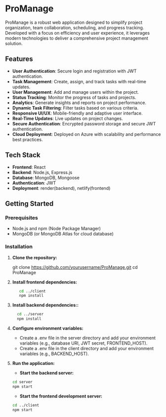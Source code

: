 # ProManage

ProManage is a robust web application designed to simplify project organization, team collaboration, scheduling, and progress tracking. Developed with a focus on efficiency and user experience, it leverages modern technologies to deliver a comprehensive project management solution.

## Features

- **User Authentication**: Secure login and registration with JWT authentication.
- **Task Management**: Create, assign, and track tasks with real-time updates.
- **User Management**: Add and manage users within the project.
- **Status Tracking**: Monitor the progress of tasks and projects.
- **Analytics**: Generate insights and reports on project performance.
- **Dynamic Task Filtering**: Filter tasks based on various criteria.
- **Responsive UI/UX**: Mobile-friendly and adaptive user interface.
- **Real-Time Updates**: Live updates on project changes.
- **Secure Authentication**: Encrypted password storage and secure JWT authentication.
- **Cloud Deployment**: Deployed on Azure with scalability and performance best practices.

## Tech Stack

- **Frontend**: React
- **Backend**: Node.js, Express.js
- **Database**: MongoDB, Mongoose
- **Authentication**: JWT
- **Deployment**: render(backend), netlify(frontend)

## Getting Started

### Prerequisites

- Node.js and npm (Node Package Manager)
- MongoDB (or MongoDB Atlas for cloud database)

### Installation

1. **Clone the repository:**

   git clone https://github.com/yourusername/ProManage.git
   cd ProManage
   
2. **Install frontend dependencies:**

     ```bash
        cd ../client
        npm install
     ```
   
3. **Install backend dependencies::**

      ```bash
        cd ../server
        npm install
     ```


4. **Configure environment variables:**

   - Create a .env file in the server directory and add your environment variables (e.g., database URI, JWT secret, FRONTEND_HOST).
   - Create a .env file in the client directory and add your environment variables (e.g., BACKEND_HOST).
   
5. **Run the application:**
     - **Start the backend server:**

     ```bash
     cd server
     npm start
     ```

      - **Start the frontend development server:**

     ```bash
     cd ../client
     npm start
     ```

